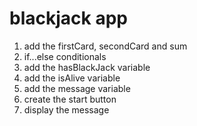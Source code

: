 # blackjack app

1. add the firstCard, secondCard and sum
2. if...else conditionals
3. add the hasBlackJack variable
4. add the isAlive variable
5. add the message variable
6. create the start button
7. display the message
